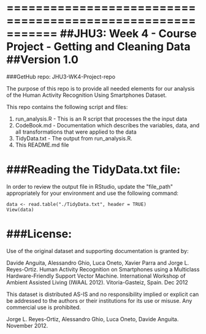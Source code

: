 ===========================================================
##JHU3: Week 4 - Course Project - Getting and Cleaning Data
##Version 1.0
===========================================================
###GetHub repo: JHU3-WK4-Project-repo

The purpose of this repo is to provide all needed elements for our analysis of the Human Activity Recognition Using Smartphones Dataset.

This repo contains the following script and files:

1)  run_analysis.R - This is an R script that processes the the input data
2)  CodeBook.md - Documentation which describes the variables, data, and all transformations that were applied to the data
3)  TidyData.txt - The output from run_analysis.R.  
4)  This README.md file


###Reading the TidyData.txt file:
==============================
In order to review the output file in RStudio, update the "file_path" appropriately for your environment and use the following command:

	data <- read.table("./TidyData.txt", header = TRUE) 
	View(data)


###License:
========
Use of the original dataset and supporting documentation is granted by:

Davide Anguita, Alessandro Ghio, Luca Oneto, Xavier Parra and Jorge L. Reyes-Ortiz. Human Activity Recognition on Smartphones using a Multiclass Hardware-Friendly Support Vector Machine. International Workshop of Ambient Assisted Living (IWAAL 2012). Vitoria-Gasteiz, Spain. Dec 2012

This dataset is distributed AS-IS and no responsibility implied or explicit can be addressed to the authors or their institutions for its use or misuse. Any commercial use is prohibited.

Jorge L. Reyes-Ortiz, Alessandro Ghio, Luca Oneto, Davide Anguita. November 2012.
